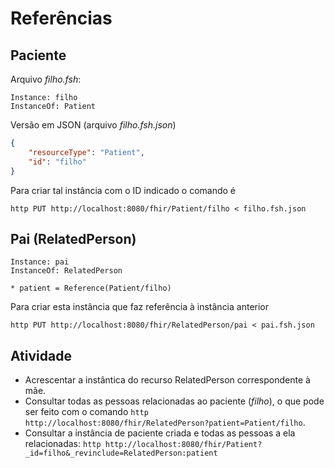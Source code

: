 # Referências


## Paciente

Arquivo _filho.fsh_:

```
Instance: filho
InstanceOf: Patient
```

Versão em JSON (arquivo _filho.fsh.json_)

```json
{
    "resourceType": "Patient",
    "id": "filho"
}
```

Para criar tal instância com o ID indicado o comando é

```shell
http PUT http://localhost:8080/fhir/Patient/filho < filho.fsh.json
```
## Pai (RelatedPerson)

```
Instance: pai
InstanceOf: RelatedPerson

* patient = Reference(Patient/filho)
```

Para criar esta instância que faz referência à
instância anterior

```shell
http PUT http://localhost:8080/fhir/RelatedPerson/pai < pai.fsh.json
```

## Atividade

- Acrescentar a instântica do recurso RelatedPerson correspondente à mãe. 
- Consultar todas as pessoas relacionadas ao paciente (_filho_), o que pode ser feito com o comando `http http://localhost:8080/fhir/RelatedPerson?patient=Patient/filho`.
- Consultar a instância de paciente criada e todas as pessoas a ela relacionadas: `http http://localhost:8080/fhir/Patient?_id=filho&_revinclude=RelatedPerson:patient`